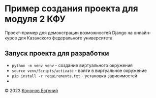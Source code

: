 # Пример создания проекта для модуля 2 КФУ

Проект-пример для демонстрации возможностей Django на онлайн-курсе для Казанского федерального университета

## Запуск проекта для разработки

- `python -m venv venv` - создание виртуального окружения
- `source venv/Scripts/activate` - войти в виртуальное окружение
- `pip install -r requirements.txt` - установка зависимостей
- 
&copy; 2023 [Кононов Евгений](https://t.me/eternal_geniuz)